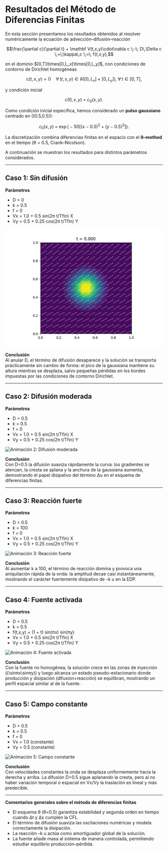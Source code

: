 # Resultados del Método de Diferencias Finitas

En esta sección presentamos los resultados obtenidos al resolver numéricamente la ecuación de advección–difusión–reacción  
```math
\frac{\partial c}{\partial t} + \mathbf V(t,x,y)\cdot\nabla c \;-\; D\,\Delta c \;+\;\kappa\,c \;=\; f(t,x,y),
```
en el dominio \$[0,T]\times[0,L_x]\times[0,L_y]\$, con condiciones de contorno de Dirichlet homogéneas  
```math
c(t,x,y) = 0
\quad\forall\,(t,x,y)\in\partial\bigl([0,L_x]\times[0,L_y]\bigr),\;\forall\,t\in[0,T],
```
y condición inicial  
```math
c(0,x,y) \;=\; c_0(x,y).
```

Como condición inicial específica, hemos considerado un **pulso gaussiano** centrado en \((0.5,0.5)\):  
```math
c_0(x,y) \;=\; \exp\bigl(-50\bigl[(x-0.5)^2 + (y-0.5)^2\bigr]\bigr).
```

La discretización combina diferencias finitas en el espacio con el **θ–method** en el tiempo (θ = 0.5, Crank–Nicolson).  

A continuación se muestran los resultados para distintos parámetros considerados.

---

## Caso 1: Sin difusión  
**Parámetros**  
- D = 0  
- k = 0.5  
- f = 0  
- Vx = 1.0 + 0.5 sin(2π t/Tfin) X  
- Vy = 0.5 + 0.25 cos(2π t/Tfin) Y  

![Animación 1: Sin difusión](../results/animacion_caso1_fdm.gif)

**Conclusión**  
Al anular D, el término de difusión desaparece y la solución se transporta prácticamente sin cambio de forma: el pico de la gaussiana mantiene su altura mientras se desplaza, salvo pequeñas pérdidas en los bordes impuestas por las condiciones de contorno Dirichlet.

---

## Caso 2: Difusión moderada  
**Parámetros**  
- D = 0.5  
- k = 0.5  
- f = 0  
- Vx = 1.0 + 0.5 sin(2π t/Tfin) X  
- Vy = 0.5 + 0.25 cos(2π t/Tfin) Y  

![Animación 2: Difusión moderada](../results/animacion_caso2_fdm.gif)

**Conclusión**  
Con D=0.5 la difusión suaviza rápidamente la curva: los gradientes se atenúan, la cresta se aplana y la anchura de la gaussiana aumenta, demostrando el papel disipativo del término Δu en el esquema de diferencias finitas.

---

## Caso 3: Reacción fuerte  
**Parámetros**  
- D = 0.5  
- k = 100  
- f = 0  
- Vx = 1.0 + 0.5 sin(2π t/Tfin) X  
- Vy = 0.5 + 0.25 cos(2π t/Tfin) Y  

![Animación 3: Reacción fuerte](../results/animacion_caso3_fdm.gif)

**Conclusión**  
Al aumentar k a 100, el término de reacción domina y provoca una aniquilación rápida de la onda: la amplitud decae casi instantáneamente, mostrando el carácter fuertemente disipativo de –k u en la EDP.

---

## Caso 4: Fuente activada  
**Parámetros**  
- D = 0.5  
- k = 0.5  
- f(t,x,y) = (1 + t) sin(πx) sin(πy)  
- Vx = 1.0 + 0.5 sin(2π t/Tfin) X  
- Vy = 0.5 + 0.25 cos(2π t/Tfin) Y  

![Animación 4: Fuente activada](../results/animacion_caso4_fdm.gif)

**Conclusión**  
Con la fuente no homogénea, la solución crece en las zonas de inyección (\(\sinπx\sinπy\)) y luego alcanza un estado pseudo–estacionario donde producción y disipación (difusión+reacción) se equilibran, mostrando un perfil espacial similar al de la fuente.

---

## Caso 5: Campo constante  
**Parámetros**  
- D = 0.5  
- k = 0.5  
- f = 0  
- Vx = 1.0 (constante)  
- Vy = 0.5 (constante)  

![Animación 5: Campo constante](../results/animacion_caso5_fdm.gif)

**Conclusión**  
Con velocidades constantes la onda se desplaza uniformemente hacia la derecha y arriba. La difusión D=0.5 sigue aplanando la cresta, pero al no haber variación temporal o espacial en Vx/Vy la traslación es lineal y más predecible.

---

**Comentarios generales sobre el método de diferencias finitas**  
- El esquema θ (θ=0.5) garantiza estabilidad y segunda orden en tiempo cuando Δt y Δx cumplen la CFL.  
- El término de difusión suaviza las oscilaciones numéricas y modela correctamente la disipación.  
- La reacción –k u actúa como amortiguador global de la solución.  
- La fuente añade masa al sistema de manera controlada, permitiendo estudiar equilibrio producción–pérdida.
